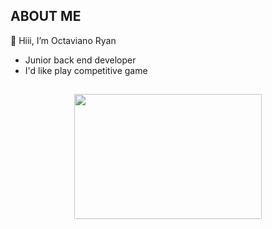## ABOUT ME

👋 Hiii, I’m Octaviano Ryan
- Junior back end developer
- I'd like play competitive game

##
<p align="center">
  <img width="300" height="200" src="https://github.com/OctavianoRyan25/OctavianoRyan25/assets/127408715/47d422da-ada3-4f47-8625-4a0ddb2d4e5f">
</p>


<!---
OctavianoRyan25/OctavianoRyan25 is a ✨ special ✨ repository because its `README.md` (this file) appears on your GitHub profile.
You can click the Preview link to take a look at your changes.
--->
